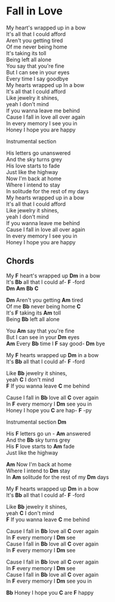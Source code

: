 # Fall in Love

My heart's wrapped up in a bow  
It's all that I could afford  
Aren't you getting tired  
Of me never being home  
It's taking its toll  
Being left all alone  
You say that you're fine  
But I can see in your eyes  
Every time I say goodbye  
My hearts wrapped up In a bow  
It's all that I could afford  
Like jewelry it shines,  
yeah I don't mind  
If you wanna leave me behind  
Cause I fall in love all over again  
In every memory I see you in  
Honey I hope you are happy  

Instrumental section 

His letters go unanswered  
And the sky turns grey  
His love starts to fade  
Just like the highway  
Now I'm back at home  
Where I intend to stay  
In solitude for the rest of my days   
My hearts wrapped up in a bow  
It's all that I could afford  
Like jewelry it shines,  
yeah I don't mind  
If you wanna leave me behind   
Cause I fall in love all over again  
In every memory I see you in  
Honey I hope you are happy  

## Chords

My __F__ heart's wrapped up __Dm__ in a bow  
It's __Bb__ all that I could af- __F__ -ford  
__Dm__ __Am__ __Bb__ __C__  


__Dm__ Aren't you getting __Am__ tired  
Of me __Bb__ never being home __C__  
It's __F__ taking its __Am__ toll  
Being __Bb__ left all alone  

You __Am__ say that you're fine  
But I can see in your __Dm__ eyes  
__Am__ Every __Bb__ time I __F__ say good- __Dm__ bye  

My __F__ hearts wrapped up __Dm__ in a bow   
It's __Bb__ all that I could af- __F__ -ford  

Like __Bb__ jewelry it shines,  
yeah __C__ I don't mind  
__F__ If you wanna leave __C__ me behind

Cause I fall in __Bb__ love all __C__ over again  
In __F__ every memory I __Dm__ see you in  
Honey I hope you __C__ are hap- __F__ -py  

Instrumental section 
__Dm__ 

His __F__ letters go un - __Am__ answered  
And the __Bb__ sky turns grey  
His __F__ love starts to __Am__ fade  
Just like the highway  

__Am__ Now I'm back at home  
Where I intend to __Dm__ stay  
In __Am__ solitude for the rest of my __Dm__ days   
  
My __F__ hearts wrapped up __Dm__ in a bow  
It's __Bb__ all that I could af- __F__ -ford  

Like __Bb__ jewelry it shines,  
yeah __C__ I don't mind  
__F__ If you wanna leave __C__ me behind   

Cause I fall in __Bb__ love all __C__ over again  
In __F__ every memory I __Dm__ see  
Cause I fall in __Bb__ love all __C__ over again  
In __F__ every memory I __Dm__ see  

Cause I fall in __Bb__ love all __C__ over again  
In __F__ every memory I __Dm__ see  
Cause I fall in __Bb__ love all __C__ over again  
In __F__ every memory I __Dm__ see you in  

__Bb__ Honey I hope you __C__ are __F__ happy  

